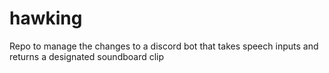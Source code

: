 # hawking
Repo to manage the changes to a discord bot that takes speech inputs and returns a designated soundboard clip
